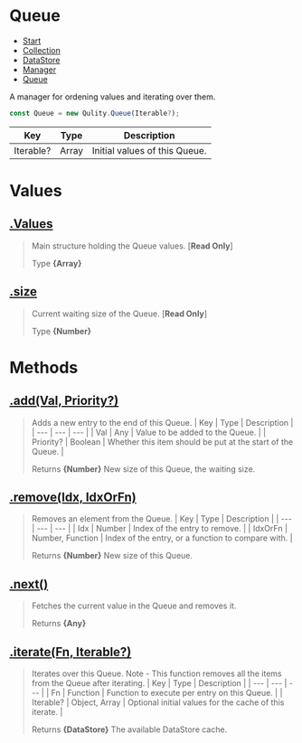 
# Queue

* [Start](https://github.com/QSmally/Qulity/blob/master/Documentation/Index.md)
* [Collection](https://github.com/QSmally/Qulity/blob/master/Documentation/Collection.md)
* [DataStore](https://github.com/QSmally/Qulity/blob/master/Documentation/DataStore.md)
* [Manager](https://github.com/QSmally/Qulity/blob/master/Documentation/Manager.md)
* [Queue](https://github.com/QSmally/Qulity/blob/master/Documentation/Queue.md)

A manager for ordening values and iterating over them.
```js
const Queue = new Qulity.Queue(Iterable?);
```

| Key | Type | Description |
| --- | --- | --- |
| Iterable? | Array | Initial values of this Queue. |



# Values
## [.Values](https://github.com/QSmally/Qulity/blob/master/lib/Integrations/Queue.js#L15)
> Main structure holding the Queue values. [**Read Only**]
>
> Type **{Array}**

## [.size](https://github.com/QSmally/Qulity/blob/master/lib/Integrations/Queue.js#L29)
> Current waiting size of the Queue. [**Read Only**]
>
> Type **{Number}**

# Methods
## [.add(Val, Priority?)](https://github.com/QSmally/Qulity/blob/master/lib/Integrations/Queue.js#L39)
> Adds a new entry to the end of this Queue.
> | Key | Type | Description |
> | --- | --- | --- |
> | Val | Any | Value to be added to the Queue. |
> | Priority? | Boolean | Whether this item should be put at the start of the Queue. |
>
> Returns **{Number}** New size of this Queue, the waiting size.

## [.remove(Idx, IdxOrFn)](https://github.com/QSmally/Qulity/blob/master/lib/Integrations/Queue.js#L52)
> Removes an element from the Queue.
> | Key | Type | Description |
> | --- | --- | --- |
> | Idx | Number | Index of the entry to remove. |
> | IdxOrFn | Number, Function | Index of the entry, or a function to compare with. |
>
> Returns **{Number}** New size of this Queue.

## [.next()](https://github.com/QSmally/Qulity/blob/master/lib/Integrations/Queue.js#L81)
> Fetches the current value in the Queue and removes it.
>
> Returns **{Any}** 

## [.iterate(Fn, Iterable?)](https://github.com/QSmally/Qulity/blob/master/lib/Integrations/Queue.js#L91)
> Iterates over this Queue. Note - This function removes all the items from the Queue after iterating.
> | Key | Type | Description |
> | --- | --- | --- |
> | Fn | Function | Function to execute per entry on this Queue. |
> | Iterable? | Object, Array | Optional initial values for the cache of this iterate. |
>
> Returns **{DataStore}** The available DataStore cache.

